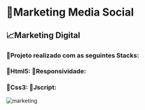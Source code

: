 # 📱Marketing Media Social
## 📈Marketing Digital

### 🧟Projeto realizado com as seguintes Stacks:
### 🧟Html5: 🧟Responsividade:
### 🧟Css3: 🧟Jscript:
![marketing](https://user-images.githubusercontent.com/101433053/193871690-3e960ae0-8e5f-4c46-a50b-a88c5f094103.png)
